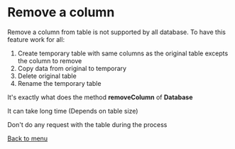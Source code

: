 # Remove a column

Remove a column from table is not supported by all database. 
To have this feature work for all:
1. Create temporary table with same columns as the original table excepts the column to remove
1. Copy data from original to temporary
1. Delete original table
1. Rename the temporary table

It's exactly what does the method **removeColumn** of **Database**

It can take long time (Depends on table size)

Don't do any request with the table during the process

[Back to menu](Menu.md#menu)
 
